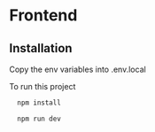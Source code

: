 # Frontend
## Installation

Copy the env variables into .env.local


To run this project

```bash
  npm install
```

```bash
  npm run dev
```
